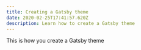 ```yaml
---
title: Creating a Gatsby theme
date: 2020-02-25T17:41:57.620Z
description: Learn how to create a Gatsby theme
---
```

This is how you create a Gatsby theme
